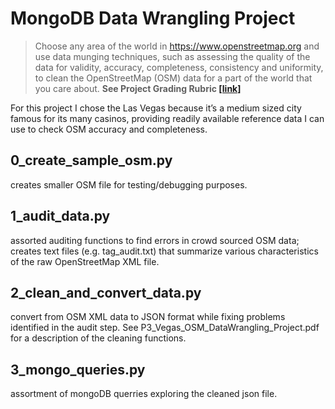 # MongoDB Data Wrangling Project

>Choose any area of the world in https://www.openstreetmap.org and use data munging techniques, such as assessing the quality of the data for validity, accuracy, completeness, consistency and uniformity, to clean the OpenStreetMap (OSM) data for a part of the world that you care about. **See Project Grading Rubric [[link]](goo.gl/ITAEdv)**

For this project I chose the Las Vegas because it’s a medium sized city famous for its many casinos, providing readily available reference data I can use to check OSM accuracy and completeness. 

0_create_sample_osm.py
--------------------- 
creates smaller OSM file for testing/debugging purposes.

1_audit_data.py
---------------
assorted auditing functions to find errors in crowd sourced OSM data; creates text files (e.g. tag_audit.txt) that summarize various characteristics of the raw OpenStreetMap XML file. 

2_clean_and_convert_data.py 
--------------------------- 
convert from OSM XML data to JSON format while fixing problems identified in the audit step. See P3_Vegas_OSM_DataWrangling_Project.pdf for a description of the cleaning functions.

3_mongo_queries.py
------------------
assortment of mongoDB querries exploring the cleaned json file.



